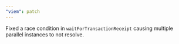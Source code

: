 ```yaml
---
"viem": patch
---
```


Fixed a race condition in `waitForTransactionReceipt` causing multiple parallel instances to not resolve.

